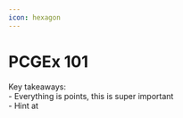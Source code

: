 ```yaml
---
icon: hexagon
---
```


# PCGEx 101

Key takeaways:\
\- Everything is points, this is super important\
\- Hint at&#x20;
